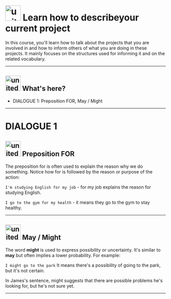 # <img width="48" height="48" src="https://img.icons8.com/emoji/48/united-kingdom-emoji.png" alt="united-kingdom-emoji"/> Learn how to describeyour current project

In this course, you'll learn how to talk about the projects that you are involved in and how to inform others of what you are doing in these projects. It mainly focuses on the structures used for informing it and on the related vocabulary.

---

## <img width="48" height="48" src="https://img.icons8.com/emoji/48/united-kingdom-emoji.png" alt="united-kingdom-emoji"/> What's here?

- DIALOGUE 1:  Preposition FOR, May / Might

---

# DIALOGUE 1

## <img width="48" height="48" src="https://img.icons8.com/emoji/48/united-kingdom-emoji.png" alt="united-kingdom-emoji"/> Preposition FOR

The preposition for is often used to explain the reason why we do something. Notice how for is followed by the reason or purpose of the action:

``I'm studying English for my job`` - for my job explains the reason for studying English.

``I go to the gym for my health`` - it means they go to the gym to stay healthy.

---

## <img width="48" height="48" src="https://img.icons8.com/emoji/48/united-kingdom-emoji.png" alt="united-kingdom-emoji"/> May / Might

The word **might** is used to express possibility or uncertainty. It's similar to **may** but often implies a lower probability. For example:

``I might go to the park`` It means there's a possibility of going to the park, but it's not certain.

In James's sentence, might suggests that there are possible problems he's looking for, but he's not sure yet.

---

